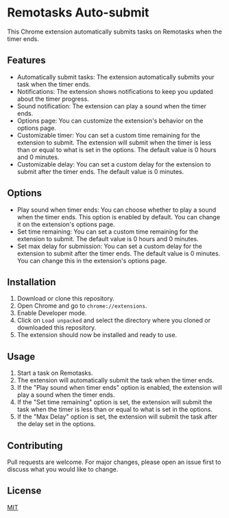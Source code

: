 # Remotasks Auto-submit

This Chrome extension automatically submits tasks on Remotasks when the timer ends.

## Features

- Automatically submit tasks: The extension automatically submits your task when the timer ends.
- Notifications: The extension shows notifications to keep you updated about the timer progress.
- Sound notification: The extension can play a sound when the timer ends.
- Options page: You can customize the extension's behavior on the options page.
- Customizable timer: You can set a custom time remaining for the extension to submit. The extension will submit when the timer is less than or equal to what is set in the options. The default value is 0 hours and 0 minutes.
- Customizable delay: You can set a custom delay for the extension to submit after the timer ends. The default value is 0 minutes.

## Options

- Play sound when timer ends: You can choose whether to play a sound when the timer ends. This option is enabled by default. You can change it on the extension's options page.
- Set time remaining: You can set a custom time remaining for the extension to submit. The default value is 0 hours and 0 minutes.
- Set max delay for submission: You can set a custom delay for the extension to submit after the timer ends. The default value is 0 minutes. You can change this in the extension's options page.

## Installation

1. Download or clone this repository.
2. Open Chrome and go to `chrome://extensions`.
3. Enable Developer mode.
4. Click on `Load unpacked` and select the directory where you cloned or downloaded this repository.
5. The extension should now be installed and ready to use.

## Usage

1. Start a task on Remotasks.
2. The extension will automatically submit the task when the timer ends.
3. If the "Play sound when timer ends" option is enabled, the extension will play a sound when the timer ends.
4. If the "Set time remaining" option is set, the extension will submit the task when the timer is less than or equal to what is set in the options.
5. If the "Max Delay" option is set, the extension will submit the task after the delay set in the options.

## Contributing

Pull requests are welcome. For major changes, please open an issue first to discuss what you would like to change.

## License

[MIT](https://choosealicense.com/licenses/mit/)
